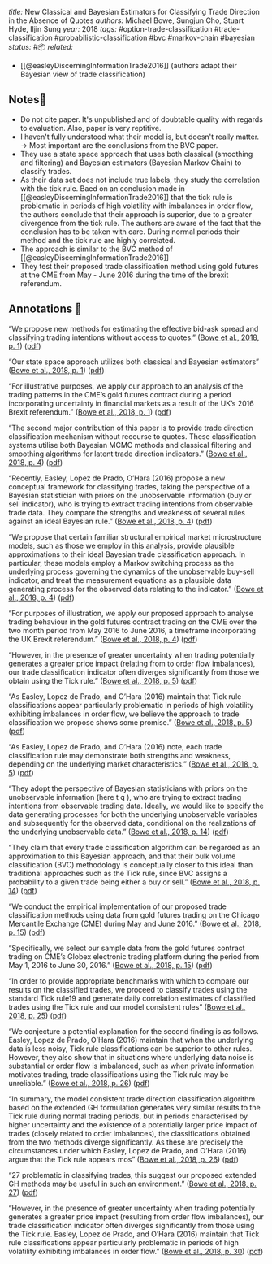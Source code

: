 *title:* New Classical and Bayesian Estimators for Classifying Trade Direction in the Absence of Quotes
*authors:* Michael Bowe, Sungjun Cho, Stuart Hyde, Iljin Sung
*year:* 2018
*tags:* #option-trade-classification #trade-classification #probabilistic-classification #bvc #markov-chain #bayesian 
*status:* #📦 
*related:*
- [[@easleyDiscerningInformationTrade2016]] (authors adapt their Bayesian view of trade classification)

## Notes📍
- Do not cite paper. It's unpublished and of doubtable quality with regards to evaluation. Also, paper is very reptitive.
- I haven't fully understood what their model is, but doesn't really matter. -> Most important are the conclusions from the BVC paper.
- They use a state space approach that uses both classical (smoothing and filtering) and Bayesian estimators (Bayesian Markov Chain) to classify trades. 
- As their data set does not include true labels, they study the correlation with the tick rule. Baed on an conclusion made in [[@easleyDiscerningInformationTrade2016]] that the tick rule is problematic in periods of high volatility with imbalances in order flow, the authors conclude that their approach is superior, due to a greater divergence from the tick rule. The authors are aware of the fact that the conclusion has to be taken with care. During normal periods their method and the tick rule are highly correlated.
- The approach is similar to the BVC method of [[@easleyDiscerningInformationTrade2016]] 
- They test their proposed trade classification method using gold futures at the CME from May - June 2016 during the time of the brexit referendum.

## Annotations 📖
“We propose new methods for estimating the effective bid-ask spread and classifying trading intentions without access to quotes.” ([Bowe et al., 2018, p. 1](zotero://select/library/items/74N2TUYU)) ([pdf](zotero://open-pdf/library/items/UBVF223Y?page=1&annotation=8RJZJHED))

“Our state space approach utilizes both classical and Bayesian estimators” ([Bowe et al., 2018, p. 1](zotero://select/library/items/74N2TUYU)) ([pdf](zotero://open-pdf/library/items/UBVF223Y?page=1&annotation=T9EQQZGL))

“For illustrative purposes, we apply our approach to an analysis of the trading patterns in the CME’s gold futures contract during a period incorporating uncertainty in financial markets as a result of the UK’s 2016 Brexit referendum.” ([Bowe et al., 2018, p. 1](zotero://select/library/items/74N2TUYU)) ([pdf](zotero://open-pdf/library/items/UBVF223Y?page=1&annotation=VMKUPQMV))

“The second major contribution of this paper is to provide trade direction classification mechanism without recourse to quotes. These classification systems utilise both Bayesian MCMC methods and classical filtering and smoothing algorithms for latent trade direction indicators.” ([Bowe et al., 2018, p. 4](zotero://select/library/items/74N2TUYU)) ([pdf](zotero://open-pdf/library/items/UBVF223Y?page=4&annotation=XL256BA7))

“Recently, Easley, Lopez de Prado, O’Hara (2016) propose a new conceptual framework for classifying trades, taking the perspective of a Bayesian statistician with priors on the unobservable information (buy or sell indicator), who is trying to extract trading intentions from observable trade data. They compare the strengths and weakness of several rules against an ideal Bayesian rule.” ([Bowe et al., 2018, p. 4](zotero://select/library/items/74N2TUYU)) ([pdf](zotero://open-pdf/library/items/UBVF223Y?page=4&annotation=G4NXK23W))

“We propose that certain familiar structural empirical market microstructure models, such as those we employ in this analysis, provide plausible approximations to their ideal Bayesian trade classification approach. In particular, these models employ a Markov switching process as the underlying process governing the dynamics of the unobservable buy-sell indicator, and treat the measurement equations as a plausible data generating process for the observed data relating to the indicator.” ([Bowe et al., 2018, p. 4](zotero://select/library/items/74N2TUYU)) ([pdf](zotero://open-pdf/library/items/UBVF223Y?page=4&annotation=BPB65SJL))

“For purposes of illustration, we apply our proposed approach to analyse trading behaviour in the gold futures contract trading on the CME over the two month period from May 2016 to June 2016, a timeframe incorporating the UK Brexit referendum.” ([Bowe et al., 2018, p. 4](zotero://select/library/items/74N2TUYU)) ([pdf](zotero://open-pdf/library/items/UBVF223Y?page=4&annotation=93IMAVFX))

“However, in the presence of greater uncertainty when trading potentially generates a greater price impact (relating from to order flow imbalances), our trade classification indicator often diverges significantly from those we obtain using the Tick rule.” ([Bowe et al., 2018, p. 5](zotero://select/library/items/74N2TUYU)) ([pdf](zotero://open-pdf/library/items/UBVF223Y?page=5&annotation=WGR8ZNWE))

“As Easley, Lopez de Prado, and O’Hara (2016) maintain that Tick rule classifications appear particularly problematic in periods of high volatility exhibiting imbalances in order flow, we believe the approach to trade classification we propose shows some promise.” ([Bowe et al., 2018, p. 5](zotero://select/library/items/74N2TUYU)) ([pdf](zotero://open-pdf/library/items/UBVF223Y?page=5&annotation=BWHS7KBN))

“As Easley, Lopez de Prado, and O’Hara (2016) note, each trade classification rule may demonstrate both strengths and weakness, depending on the underlying market characteristics.” ([Bowe et al., 2018, p. 5](zotero://select/library/items/74N2TUYU)) ([pdf](zotero://open-pdf/library/items/UBVF223Y?page=5&annotation=M6BNM6PI))

“They adopt the perspective of Bayesian statisticians with priors on the unobservable information (here t q ), who are trying to extract trading intentions from observable trading data. Ideally, we would like to specify the data generating processes for both the underlying unobservable variables and subsequently for the observed data, conditional on the realizations of the underlying unobservable data.” ([Bowe et al., 2018, p. 14](zotero://select/library/items/74N2TUYU)) ([pdf](zotero://open-pdf/library/items/UBVF223Y?page=14&annotation=7P4ANNPN))

“They claim that every trade classification algorithm can be regarded as an approximation to this Bayesian approach, and that their bulk volume classification (BVC) methodology is conceptually closer to this ideal than traditional approaches such as the Tick rule, since BVC assigns a probability to a given trade being either a buy or sell.” ([Bowe et al., 2018, p. 14](zotero://select/library/items/74N2TUYU)) ([pdf](zotero://open-pdf/library/items/UBVF223Y?page=14&annotation=P4B8ZSP2))

“We conduct the empirical implementation of our proposed trade classification methods using data from gold futures trading on the Chicago Mercantile Exchange (CME) during May and June 2016.” ([Bowe et al., 2018, p. 15](zotero://select/library/items/74N2TUYU)) ([pdf](zotero://open-pdf/library/items/UBVF223Y?page=15&annotation=XFZS59RF))

“Specifically, we select our sample data from the gold futures contract trading on CME’s Globex electronic trading platform during the period from May 1, 2016 to June 30, 2016.” ([Bowe et al., 2018, p. 15](zotero://select/library/items/74N2TUYU)) ([pdf](zotero://open-pdf/library/items/UBVF223Y?page=15&annotation=TMMIH3QY))

“In order to provide appropriate benchmarks with which to compare our results on the classified trades, we proceed to classify trades using the standard Tick rule19 and generate daily correlation estimates of classified trades using the Tick rule and our model consistent rules” ([Bowe et al., 2018, p. 25](zotero://select/library/items/74N2TUYU)) ([pdf](zotero://open-pdf/library/items/UBVF223Y?page=25&annotation=SXNKCXBB))

“We conjecture a potential explanation for the second finding is as follows. Easley, Lopez de Prado, O’Hara (2016) maintain that when the underlying data is less noisy, Tick rule classifications can be superior to other rules. However, they also show that in situations where underlying data noise is substantial or order flow is imbalanced, such as when private information motivates trading, trade classifications using the Tick rule may be unreliable.” ([Bowe et al., 2018, p. 26](zotero://select/library/items/74N2TUYU)) ([pdf](zotero://open-pdf/library/items/UBVF223Y?page=26&annotation=UKRUT7MD))

“In summary, the model consistent trade direction classification algorithm based on the extended GH formulation generates very similar results to the Tick rule during normal trading periods, but in periods characterised by higher uncertainty and the existence of a potentially larger price impact of trades (closely related to order imbalances), the classifications obtained from the two methods diverge significantly. As these are precisely the circumstances under which Easley, Lopez de Prado, and O’Hara (2016) argue that the Tick rule appears mos” ([Bowe et al., 2018, p. 26](zotero://select/library/items/74N2TUYU)) ([pdf](zotero://open-pdf/library/items/UBVF223Y?page=26&annotation=NFHERS2A))

“27 problematic in classifying trades, this suggest our proposed extended GH methods may be useful in such an environment.” ([Bowe et al., 2018, p. 27](zotero://select/library/items/74N2TUYU)) ([pdf](zotero://open-pdf/library/items/UBVF223Y?page=27&annotation=7U748S7F))

“However, in the presence of greater uncertainty when trading potentially generates a greater price impact (resulting from order flow imbalances), our trade classification indicator often diverges significantly from those using the Tick rule. Easley, Lopez de Prado, and O’Hara (2016) maintain that Tick rule classifications appear particularly problematic in periods of high volatility exhibiting imbalances in order flow.” ([Bowe et al., 2018, p. 30](zotero://select/library/items/74N2TUYU)) ([pdf](zotero://open-pdf/library/items/UBVF223Y?page=30&annotation=GNQL7AZW))